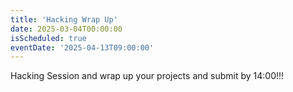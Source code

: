 ```yaml
---
title: 'Hacking Wrap Up'
date: 2025-03-04T00:00:00
isScheduled: true
eventDate: '2025-04-13T09:00:00'
---
```


Hacking Session and wrap up your projects and submit by 14:00!!!
